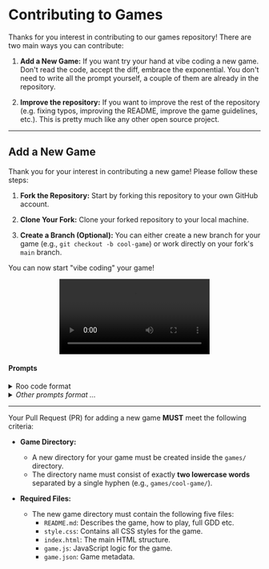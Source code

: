 # Contributing to Games

Thanks for you interest in contributing to our games repository! There are two main ways you can contribute:
1.  **Add a New Game:**
    If you want try your hand at vibe coding a new game. Don't read the code, accept the diff, embrace the exponential.
    You don't need to write all the prompt yourself, a couple of them are already in the repository.

2. **Improve the repository:**
   If you want to improve the rest of the repository (e.g. fixing typos, improving the README, improve the game guidelines, etc.). This is pretty much like any other open source project.

---

## Add a New Game

Thank you for your interest in contributing a new game! Please follow these steps:

1.  **Fork the Repository:**
    Start by forking this repository to your own GitHub account.

2.  **Clone Your Fork:**
    Clone your forked repository to your local machine.

3.  **Create a Branch (Optional):**
    You can either create a new branch for your game (e.g., `git checkout -b cool-game`) or work directly on your fork's `main` branch.

You can now start "vibe coding" your game!

<div align="center">
  <video alt="add-new-game" src="https://github.com/user-attachments/assets/754dd0c0-9493-46c3-9675-7420d8691991"></video>
</div>

#### Prompts

<details>
<summary>Roo code format</summary>

````
Create a game following the @/.github/game-guidelines-instructions.md 
Do not create games similar to the ones in @/games/manifest.json 

### Example Game Template

Here is an example template for a game folder:

- @/games/_example/index.html 
- @/games/_example/style.css 
- @/games/_example/game.js 
- @/games/_example/game.json 

If you want to use code from _example template, you must copy the files to your game folder and modify them as needed.

---

It's **really** important to follow the steps described in the @/.github/development-process-instructions.md 

Remember to follow the development process in order:
1. Brainstorm about game ideas (**idea generation**).
2. Write the **game design document** in the `README.md`.
3. Implement the game (**development**).
````

</details>

<details>
<summary><em>Other prompts format ...</em></summary>

````
````

</details>


---

Your Pull Request (PR) for adding a new game **MUST** meet the following criteria:

- **Game Directory:**
  - A new directory for your game must be created inside the `games/` directory.
  - The directory name must consist of exactly **two lowercase words** separated by a single hyphen (e.g., `games/cool-game/`).

- **Required Files:**
  - The new game directory must contain the following five files:
    - `README.md`: Describes the game, how to play, full GDD etc.
    - `style.css`: Contains all CSS styles for the game.
    - `index.html`: The main HTML structure.
    - `game.js`: JavaScript logic for the game.
    - `game.json`: Game metadata.
